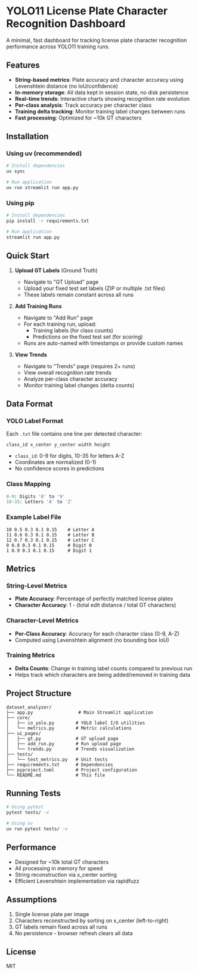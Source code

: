 # YOLO11 License Plate Character Recognition Dashboard

A minimal, fast dashboard for tracking license plate character recognition performance across YOLO11 training runs.

## Features

- **String-based metrics**: Plate accuracy and character accuracy using Levenshtein distance (no IoU/confidence)
- **In-memory storage**: All data kept in session state, no disk persistence
- **Real-time trends**: Interactive charts showing recognition rate evolution
- **Per-class analysis**: Track accuracy per character class
- **Training delta tracking**: Monitor training label changes between runs
- **Fast processing**: Optimized for ~10k GT characters

## Installation

### Using uv (recommended)

```bash
# Install dependencies
uv sync

# Run application
uv run streamlit run app.py
```

### Using pip

```bash
# Install dependencies
pip install -r requirements.txt

# Run application
streamlit run app.py
```

## Quick Start

1. **Upload GT Labels** (Ground Truth)
   - Navigate to "GT Upload" page
   - Upload your fixed test set labels (ZIP or multiple .txt files)
   - These labels remain constant across all runs

2. **Add Training Runs**
   - Navigate to "Add Run" page
   - For each training run, upload:
     - Training labels (for class counts)
     - Predictions on the fixed test set (for scoring)
   - Runs are auto-named with timestamps or provide custom names

3. **View Trends**
   - Navigate to "Trends" page (requires 2+ runs)
   - View overall recognition rate trends
   - Analyze per-class character accuracy
   - Monitor training label changes (delta counts)

## Data Format

### YOLO Label Format
Each `.txt` file contains one line per detected character:
```
class_id x_center y_center width height
```

- `class_id`: 0-9 for digits, 10-35 for letters A-Z
- Coordinates are normalized (0-1)
- No confidence scores in predictions

### Class Mapping
```python
0-9: Digits '0' to '9'
10-35: Letters 'A' to 'Z'
```

### Example Label File
```
10 0.5 0.3 0.1 0.15    # Letter A
11 0.6 0.3 0.1 0.15    # Letter B
12 0.7 0.3 0.1 0.15    # Letter C
0 0.8 0.3 0.1 0.15     # Digit 0
1 0.9 0.3 0.1 0.15     # Digit 1
```

## Metrics

### String-Level Metrics
- **Plate Accuracy**: Percentage of perfectly matched license plates
- **Character Accuracy**: 1 - (total edit distance / total GT characters)

### Character-Level Metrics
- **Per-Class Accuracy**: Accuracy for each character class (0-9, A-Z)
- Computed using Levenshtein alignment (no bounding box IoU)

### Training Metrics
- **Delta Counts**: Change in training label counts compared to previous run
- Helps track which characters are being added/removed in training data

## Project Structure

```
dataset_analyzer/
├── app.py                 # Main Streamlit application
├── core/
│   ├── io_yolo.py        # YOLO label I/O utilities
│   └── metrics.py        # Metric calculations
├── ui_pages/
│   ├── gt.py             # GT upload page
│   ├── add_run.py        # Run upload page
│   └── trends.py         # Trends visualization
├── tests/
│   └── test_metrics.py   # Unit tests
├── requirements.txt      # Dependencies
├── pyproject.toml        # Project configuration
└── README.md             # This file
```

## Running Tests

```bash
# Using pytest
pytest tests/ -v

# Using uv
uv run pytest tests/ -v
```

## Performance

- Designed for ~10k total GT characters
- All processing in memory for speed
- String reconstruction via x_center sorting
- Efficient Levenshtein implementation via rapidfuzz

## Assumptions

1. Single license plate per image
2. Characters reconstructed by sorting on x_center (left-to-right)
3. GT labels remain fixed across all runs
4. No persistence - browser refresh clears all data

## License

MIT